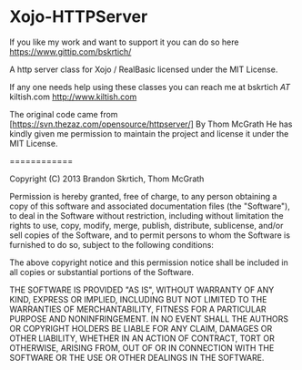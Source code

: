 Xojo-HTTPServer
===============

If you like my work and want to support it you can do so here
https://www.gittip.com/bskrtich/

A http server class for Xojo / RealBasic licensed under the MIT License.


If any one needs help using these classes you can reach me at bskrtich *AT* kiltish.com
http://www.kiltish.com



The original code came from [https://svn.thezaz.com/opensource/httpserver/]
By Thom McGrath
He has kindly given me permission to maintain the project and license it under the MIT License.


============

Copyright (C) 2013 Brandon Skrtich, Thom McGrath

Permission is hereby granted, free of charge, to any person obtaining a copy of this software and associated documentation files (the "Software"), to deal in the Software without restriction, including without limitation the rights to use, copy, modify, merge, publish, distribute, sublicense, and/or sell copies of the Software, and to permit persons to whom the Software is furnished to do so, subject to the following conditions:

The above copyright notice and this permission notice shall be included in all copies or substantial portions of the Software.

THE SOFTWARE IS PROVIDED "AS IS", WITHOUT WARRANTY OF ANY KIND, EXPRESS OR IMPLIED, INCLUDING BUT NOT LIMITED TO THE WARRANTIES OF MERCHANTABILITY, FITNESS FOR A PARTICULAR PURPOSE AND NONINFRINGEMENT. IN NO EVENT SHALL THE AUTHORS OR COPYRIGHT HOLDERS BE LIABLE FOR ANY CLAIM, DAMAGES OR OTHER LIABILITY, WHETHER IN AN ACTION OF CONTRACT, TORT OR OTHERWISE, ARISING FROM, OUT OF OR IN CONNECTION WITH THE SOFTWARE OR THE USE OR OTHER DEALINGS IN THE SOFTWARE.
